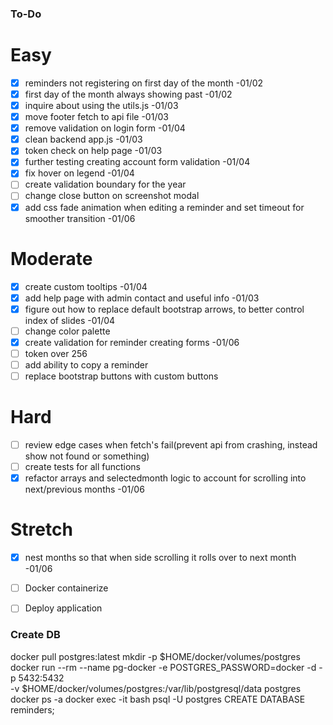 
### To-Do

# Easy
- [x] reminders not registering on first day of the month -01/02
- [x] first day of the month always showing past -01/02
- [x] inquire about using the utils.js -01/03
- [x] move footer fetch to api file -01/03
- [x] remove validation on login form -01/04
- [x] clean backend app.js -01/03
- [x] token check on help page -01/03
- [x] further testing creating account form validation -01/04
- [x] fix hover on legend -01/04
- [ ] create validation boundary for the year
- [ ] change close button on screenshot modal
- [x] add css fade animation when editing a reminder and set timeout for smoother transition -01/06

# Moderate
- [x] create custom tooltips -01/04
- [x] add help page with admin contact and useful info -01/03
- [x] figure out how to replace default bootstrap arrows, to better control index of slides -01/04
- [ ] change color palette
- [x] create validation for reminder creating forms -01/06
- [ ] token over 256
- [ ] add ability to copy a reminder
- [ ] replace bootstrap buttons with custom buttons

# Hard
- [ ] review edge cases when fetch's fail(prevent api from crashing, instead show not found or something)
- [ ] create tests for all functions
- [x] refactor arrays and selectedmonth logic to account for scrolling into next/previous months -01/06

# Stretch
- [x] nest months so that when side scrolling it rolls over to next month -01/06
- [ ] Docker containerize
- [ ] Deploy application


### Create DB

docker pull postgres:latest
mkdir -p $HOME/docker/volumes/postgres
docker run --rm --name pg-docker -e POSTGRES_PASSWORD=docker -d -p 5432:5432 \
-v $HOME/docker/volumes/postgres:/var/lib/postgresql/data postgres
docker ps -a
docker exec -it <Container-ID> bash
psql -U postgres
CREATE DATABASE reminders;
